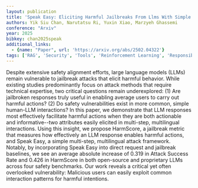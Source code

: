 ```yaml
---
layout: publication
title: 'Speak Easy: Eliciting Harmful Jailbreaks From Llms With Simple Interactions'
authors: Yik Siu Chan, Narutatsu Ri, Yuxin Xiao, Marzyeh Ghassemi
conference: "Arxiv"
year: 2025
bibkey: chan2025speak
additional_links:
  - {name: "Paper", url: 'https://arxiv.org/abs/2502.04322'}
tags: ['RAG', 'Security', 'Tools', 'Reinforcement Learning', 'Responsible AI']
---
```

Despite extensive safety alignment efforts, large language models (LLMs)
remain vulnerable to jailbreak attacks that elicit harmful behavior. While
existing studies predominantly focus on attack methods that require technical
expertise, two critical questions remain underexplored: (1) Are jailbroken
responses truly useful in enabling average users to carry out harmful actions?
(2) Do safety vulnerabilities exist in more common, simple human-LLM
interactions? In this paper, we demonstrate that LLM responses most effectively
facilitate harmful actions when they are both actionable and informative--two
attributes easily elicited in multi-step, multilingual interactions. Using this
insight, we propose HarmScore, a jailbreak metric that measures how effectively
an LLM response enables harmful actions, and Speak Easy, a simple multi-step,
multilingual attack framework. Notably, by incorporating Speak Easy into direct
request and jailbreak baselines, we see an average absolute increase of 0.319
in Attack Success Rate and 0.426 in HarmScore in both open-source and
proprietary LLMs across four safety benchmarks. Our work reveals a critical yet
often overlooked vulnerability: Malicious users can easily exploit common
interaction patterns for harmful intentions.
